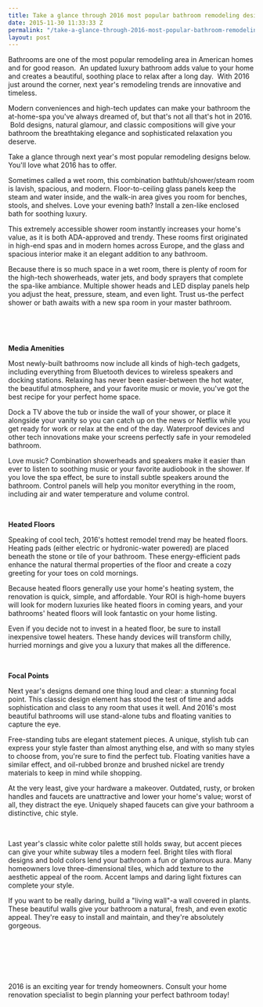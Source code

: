 ```yaml
---
title: Take a glance through 2016 most popular bathroom remodeling designs.
date: 2015-11-30 11:33:33 Z
permalink: "/take-a-glance-through-2016-most-popular-bathroom-remodeling-designs/"
layout: post
---
```


Bathrooms are one of the most popular remodeling area in American homes and for good reason.  An updated luxury bathroom adds value to your home and creates a beautiful, soothing place to relax after a long day.  With 2016 just around the corner, next year's remodeling trends are innovative and timeless.

Modern conveniences and high-tech updates can make your bathroom the at-home-spa you've always dreamed of, but that's not all that's hot in 2016.  Bold designs, natural glamour, and classic compositions will give your bathroom the breathtaking elegance and sophisticated relaxation you deserve.

Take a glance through next year's most popular remodeling designs below. You'll love what 2016 has to offer.



Sometimes called a wet room, this combination bathtub/shower/steam room is lavish, spacious, and modern. Floor-to-ceiling glass panels keep the steam and water inside, and the walk-in area gives you room for benches, stools, and shelves. Love your evening bath? Install a zen-like enclosed bath for soothing luxury.

This extremely accessible shower room instantly increases your home's value, as it is both ADA-approved and trendy. These rooms first originated in high-end spas and in modern homes across Europe, and the glass and spacious interior make it an elegant addition to any bathroom.

Because there is so much space in a wet room, there is plenty of room for the high-tech showerheads, water jets, and body sprayers that complete the spa-like ambiance. Multiple shower heads and LED display panels help you adjust the heat, pressure, steam, and even light. Trust us-the perfect shower or bath awaits with a new spa room in your master bathroom.

&nbsp;

&nbsp;

<strong>Media Amenities</strong>

Most newly-built bathrooms now include all kinds of high-tech gadgets, including everything from Bluetooth devices to wireless speakers and docking stations. Relaxing has never been easier-between the hot water, the beautiful atmosphere, and your favorite music or movie, you've got the best recipe for your perfect home space.

Dock a TV above the tub or inside the wall of your shower, or place it alongside your vanity so you can catch up on the news or Netflix while you get ready for work or relax at the end of the day. Waterproof devices and other tech innovations make your screens perfectly safe in your remodeled bathroom.

Love music? Combination showerheads and speakers make it easier than ever to listen to soothing music or your favorite audiobook in the shower. If you love the spa effect, be sure to install subtle speakers around the bathroom. Control panels will help you monitor everything in the room, including air and water temperature and volume control.

&nbsp;

<strong>Heated Floors</strong>

Speaking of cool tech, 2016's hottest remodel trend may be heated floors. Heating pads (either electric or hydronic-water powered) are placed beneath the stone or tile of your bathroom. These energy-efficient pads enhance the natural thermal properties of the floor and create a cozy greeting for your toes on cold mornings.

Because heated floors generally use your home's heating system, the renovation is quick, simple, and affordable. Your ROI is high-home buyers will look for modern luxuries like heated floors in coming years, and your bathrooms' heated floors will look fantastic on your home listing.

Even if you decide not to invest in a heated floor, be sure to install inexpensive towel heaters. These handy devices will transform chilly, hurried mornings and give you a luxury that makes all the difference.



&nbsp;

<strong>Focal Points</strong>

Next year's designs demand one thing loud and clear: a stunning focal point. This classic design element has stood the test of time and adds sophistication and class to any room that uses it well. And 2016's most beautiful bathrooms will use stand-alone tubs and floating vanities to capture the eye.

Free-standing tubs are elegant statement pieces. A unique, stylish tub can express your style faster than almost anything else, and with so many styles to choose from, you're sure to find the perfect tub. Floating vanities have a similar effect, and oil-rubbed bronze and brushed nickel are trendy materials to keep in mind while shopping.

At the very least, give your hardware a makeover. Outdated, rusty, or broken handles and faucets are unattractive and lower your home's value; worst of all, they distract the eye. Uniquely shaped faucets can give your bathroom a distinctive, chic style.

&nbsp;



Last year's classic white color palette still holds sway, but accent pieces can give your white subway tiles a modern feel. Bright tiles with floral designs and bold colors lend your bathroom a fun or glamorous aura. Many homeowners love three-dimensional tiles, which add texture to the aesthetic appeal of the room. Accent lamps and daring light fixtures can complete your style.

If you want to be really daring, build a "living wall"-a wall covered in plants. These beautiful walls give your bathroom a natural, fresh, and even exotic appeal. They're easy to install and maintain, and they're absolutely gorgeous.

&nbsp;

&nbsp;

&nbsp;

2016 is an exciting year for trendy homeowners. Consult your home renovation specialist to begin planning your perfect bathroom today!

